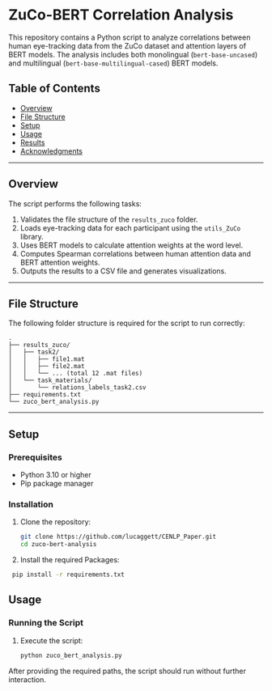 # ZuCo-BERT Correlation Analysis


This repository contains a Python script to analyze correlations between human eye-tracking data from the ZuCo dataset and attention layers of BERT models. The analysis includes both monolingual (`bert-base-uncased`) and multilingual (`bert-base-multilingual-cased`) BERT models.

## Table of Contents
- [Overview](#overview)
- [File Structure](#file-structure)
- [Setup](#setup)
- [Usage](#usage)
- [Results](#results)
- [Acknowledgments](#acknowledgments)

---

## Overview
The script performs the following tasks:
1. Validates the file structure of the `results_zuco` folder.
2. Loads eye-tracking data for each participant using the `utils_ZuCo` library.
3. Uses BERT models to calculate attention weights at the word level.
4. Computes Spearman correlations between human attention data and BERT attention weights.
5. Outputs the results to a CSV file and generates visualizations.

---

## File Structure
The following folder structure is required for the script to run correctly:
```plaintext
.
├── results_zuco/
│   ├── task2/
│   │   ├── file1.mat
│   │   ├── file2.mat
│   │   └── ... (total 12 .mat files)
│   └── task_materials/
│       └── relations_labels_task2.csv
├── requirements.txt
└── zuco_bert_analysis.py
```
---

## Setup

### Prerequisites
- Python 3.10 or higher
- Pip package manager

### Installation
1. Clone the repository:
   ```bash
   git clone https://github.com/lucaggett/CENLP_Paper.git
   cd zuco-bert-analysis
   ```
2. Install the required Packages:
  ```bash
   pip install -r requirements.txt
  ```

## Usage

### Running the Script
1. Execute the script:
   ```bash
   python zuco_bert_analysis.py
   ```
After providing the required paths, the script should run without further interaction.
